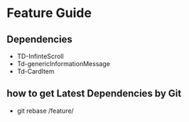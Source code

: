 # Feature Guide
## Dependencies 
- TD-InfinteScroll
- Td-genericInformationMessage
- Td-CardItem

## how to get Latest Dependencies by Git
- git rebase /feature/<feature-name>
